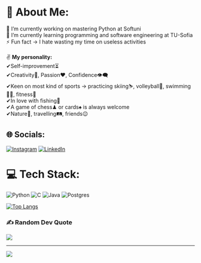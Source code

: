 # 💫 About Me:
🔭 I’m currently working on mastering Python at Softuni<br>🌱 I’m currently learning programming and software engineering at TU-Sofia<br>⚡ Fun fact -> I hate wasting my time on useless activities<br><br>✌ <b>My personality:</b><br>✔Self-improvement⏳<br>✔Creativity🔑, Passion❤, Confidence👁‍🗨<br>✔Keen on most kind of sports -> practicing skiing⛷, volleyball🏐, swimming🏊‍♀️, fitness💪<br>✔In love with fishing🎣<br>✔A game of chess♟ or cards♠ is always welcome<br>✔Nature🌅, travelling🛤, friends😉

## 🌐 Socials:
[![Instagram](https://img.shields.io/badge/Instagram-%23E4405F.svg?logo=Instagram&logoColor=white)](https://instagram.com/val_raikov) [![LinkedIn](https://img.shields.io/badge/LinkedIn-%230077B5.svg?logo=linkedin&logoColor=white)](https://linkedin.com/in/valery-raikov-6b5326253) 

# 💻 Tech Stack:
![Python](https://img.shields.io/badge/python-3670A0?style=flat&logo=python&logoColor=ffdd54) ![C](https://img.shields.io/badge/c-%2300599C.svg?style=flat&logo=c&logoColor=white) ![Java](https://img.shields.io/badge/java-%23ED8B00.svg?style=flat&logo=openjdk&logoColor=white) ![Postgres](https://img.shields.io/badge/postgres-%23316192.svg?style=flat&logo=postgresql&logoColor=white)

[![Top Langs](https://github-readme-stats-git-masterrstaa-rickstaa.vercel.app/api/top-langs/?username=ValeryRaikov)](https://github.com/anuraghazra/github-readme-stats)

### ✍️ Random Dev Quote
![](https://quotes-github-readme.vercel.app/api?type=horizontal&theme=radical)

---
[![](https://visitcount.itsvg.in/api?id=ValeryRaikov&icon=0&color=0)](https://visitcount.itsvg.in)

<!-- Proudly created with GPRM ( https://gprm.itsvg.in ) -->
